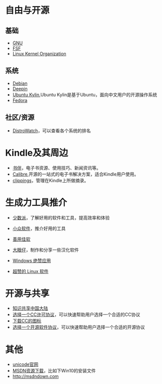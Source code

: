 # 自由与开源
## 基础
- [GNU](https://www.gnu.org)
- [FSF](https://www.fsf.org)
- [Linux Kernel Organization](https://www.kernel.org)

## 系统
- [Debian](https://www.debian.org)
- [Deepin](https://www.deepin.org)
- [Ubuntu Kylin](http://www.ubuntukylin.com),Ubuntu Kylin是基于Ubuntu，面向中文用户的开源操作系统
- [Fedora](https://getfedora.org/zh_CN/)

## 社区/资源
- [DistroWatch](https://distrowatch.com)，可以查看各个系统的排名

# Kindle及其周边
- [书伴](https://bookfere.com)，电子书资源、使用技巧、新闻资讯等。
- [Calibre](https://calibre-ebook.com),开源的一站式的电子书解决方案，适合Kindle用户使用。
- [clippings](https://www.clippings.io)，管理在Kindle上所做摘录。


# 生成力工具推介

- [少数派](https://sspai.com)，了解好用的软件和工具，提高效率和体验

- [小众软件](https://www.appinn.com)，推介好用的工具

- [善用佳软](https://xbeta.info)

- [大眼仔](http://www.dayanzai.me)，制作和分享一些汉化软件

- [Windows 绝赞应用](https://amazing-apps.gitbooks.io/windows-apps-that-amaze-us/content/zh-CN/)

- [超赞的 Linux 软件](https://www.gitbook.com/book/alim0x/awesome-linux-software-zh_cn/details)


# 开源与共享
- [知识共享中国大陆](http://creativecommons.net.cn)
- [选择一个CC许可协议](https://creativecommons.org/choose/)，可以快速帮助用户选择一个合适的CC协议
- [下载CC的图标](https://creativecommons.org/about/downloads)
- [选择一个开源软件协议](http://choosealicense.online)，可以快速帮助用户选择一个合适的开源协议

# 其他
- [unicode官网](http://www.unicode.org)
- [MSDN资源下载](http://msdn.itellyou.cn)，比如下Win10的安装文件
- http://msdndown.com

